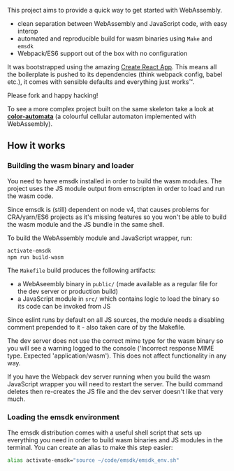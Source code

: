 This project aims to provide a quick way to get started with WebAssembly.

* clean separation between WebAssembly and JavaScript code, with easy interop
* automated and reproducible build for wasm binaries using `Make` and `emsdk`
* Webpack/ES6 support out of the box with no configuration

It was bootstrapped using the amazing [Create React App](https://github.com/facebookincubator/create-react-app). This means all the boilerplate is pushed to its dependencies (think webpack config, babel etc.), it comes with sensible defaults and everything just works™.

Please fork and happy hacking!

To see a more complex project built on the same skeleton take a look at [__color-automata__](https://github.com/cimi/color-automata) (a colourful cellular automaton implemented with WebAssembly).

## How it works

### Building the wasm binary and loader

You need to have emsdk installed in order to build the wasm modules. The project uses the JS module output from emscripten in order to load and run the wasm code.

Since emsdk is (still) dependent on node v4, that causes problems for CRA/yarn/ES6 projects as it's missing features so you won't be able to build the wasm module and the JS bundle in the same shell.

To build the WebAssembly module and JavaScript wrapper, run:

```bash
activate-emsdk
npm run build-wasm
```

The `Makefile` build produces the following artifacts:

* a WebAseembly binary in `public/` (made available as a regular file for the dev server or production build)
* a JavaScript module in `src/` which contains logic to load the binary so its code can be invoked from JS

Since eslint runs by default on all JS sources, the module needs a disabling comment prepended to it - also taken care of by the Makefile.

The dev server does not use the correct mime type for the wasm binary so you will see a warning logged to the console ('Incorrect response MIME type. Expected 'application/wasm'). This does not affect functionality in any way.

If you have the Webpack dev server running when you build the wasm JavaScript wrapper you will need to restart the server. The build command deletes then re-creates the JS file and the dev server doesn't like that very much.

### Loading the emsdk environment

The emsdk distribution comes with a useful shell script that sets up everything you need in order to build wasm binaries and JS modules in the terminal. You can create an alias to make this step easier:

```bash
alias activate-emsdk="source ~/code/emsdk/emsdk_env.sh"
```
